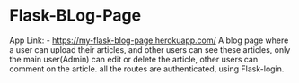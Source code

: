 # Flask-BLog-Page
App Link: - https://my-flask-blog-page.herokuapp.com/
A blog page where a user can upload their articles, and other users can see these articles, only the main user(Admin) can edit or delete the article, other users can comment on the article.
all the routes are authenticated, using Flask-login.
